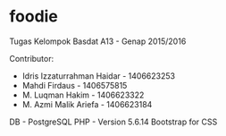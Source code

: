 # foodie
Tugas Kelompok Basdat A13 - Genap 2015/2016

Contributor:
- Idris Izzaturrahman Haidar  - 1406623253
- Mahdi Firdaus               - 1406575815
- M. Luqman Hakim             - 1406623322
- M. Azmi Malik Ariefa        - 1406623184

DB  - PostgreSQL
PHP - Version 5.6.14
Bootstrap for CSS
